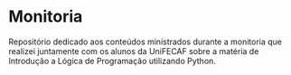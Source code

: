 # Monitoria
Repositório dedicado aos conteúdos ministrados durante a monitoria que realizei juntamente com os alunos da UniFECAF sobre a matéria de Introdução a Lógica de Programação utilizando Python.
